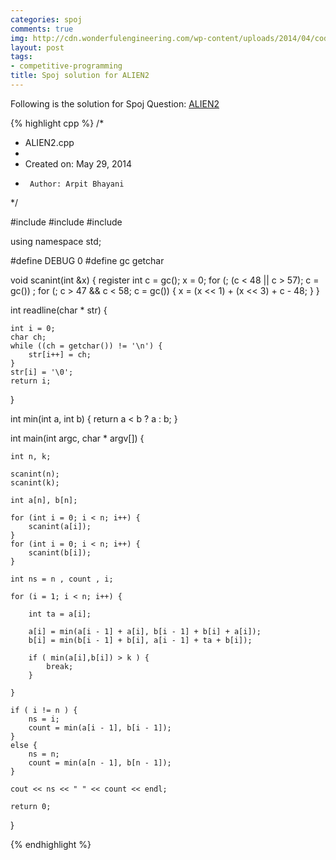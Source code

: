 ```yaml
---
categories: spoj
comments: true
img: http://cdn.wonderfulengineering.com/wp-content/uploads/2014/04/code-wallpaper-6.png
layout: post
tags:
- competitive-programming
title: Spoj solution for ALIEN2
---
```


Following is the solution for Spoj Question: [ALIEN2](http://www.spoj.com/problems/ALIEN2/)

{% highlight cpp %}
/*
 * ALIEN2.cpp
 *
 *  Created on: May 29, 2014
 *      Author: Arpit Bhayani
 */

#include <cstdio>
#include <cstdlib>
#include <iostream>

using namespace std;

#define DEBUG 0
#define gc getchar

void scanint(int &x) {
	register int c = gc();
	x = 0;
	for (; (c < 48 || c > 57); c = gc())
		;
	for (; c > 47 && c < 58; c = gc()) {
		x = (x << 1) + (x << 3) + c - 48;
	}
}

int readline(char * str) {

	int i = 0;
	char ch;
	while ((ch = getchar()) != '\n') {
		str[i++] = ch;
	}
	str[i] = '\0';
	return i;
}

int min(int a, int b) {
	return a < b ? a : b;
}

int main(int argc, char * argv[]) {

	int n, k;

	scanint(n);
	scanint(k);

	int a[n], b[n];

	for (int i = 0; i < n; i++) {
		scanint(a[i]);
	}
	for (int i = 0; i < n; i++) {
		scanint(b[i]);
	}

	int ns = n , count , i;

	for (i = 1; i < n; i++) {

		int ta = a[i];

		a[i] = min(a[i - 1] + a[i], b[i - 1] + b[i] + a[i]);
		b[i] = min(b[i - 1] + b[i], a[i - 1] + ta + b[i]);

		if ( min(a[i],b[i]) > k ) {
			break;
		}

	}

	if ( i != n ) {
		ns = i;
		count = min(a[i - 1], b[i - 1]);
	}
	else {
		ns = n;
		count = min(a[n - 1], b[n - 1]);
	}

	cout << ns << " " << count << endl;

	return 0;
}

{% endhighlight %}